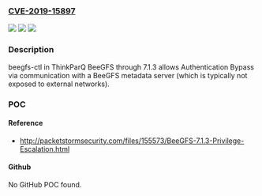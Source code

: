 ### [CVE-2019-15897](https://cve.mitre.org/cgi-bin/cvename.cgi?name=CVE-2019-15897)
![](https://img.shields.io/static/v1?label=Product&message=n%2Fa&color=blue)
![](https://img.shields.io/static/v1?label=Version&message=n%2Fa&color=blue)
![](https://img.shields.io/static/v1?label=Vulnerability&message=n%2Fa&color=brighgreen)

### Description

beegfs-ctl in ThinkParQ BeeGFS through 7.1.3 allows Authentication Bypass via communication with a BeeGFS metadata server (which is typically not exposed to external networks).

### POC

#### Reference
- http://packetstormsecurity.com/files/155573/BeeGFS-7.1.3-Privilege-Escalation.html

#### Github
No GitHub POC found.

